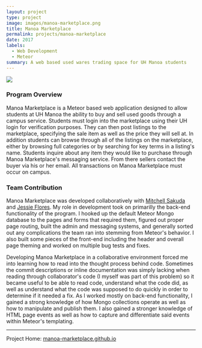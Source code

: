 ```yaml
---
layout: project
type: project
image: images/manoa-marketplace.png
title: Manoa Marketplace
permalink: projects/manoa-marketplace
date: 2017
labels:
  - Web Development
  - Meteor
summary: A web based used wares trading space for UH Manoa students
---
```


<img class="ui image" src="{{ site.baseurl }}/images/manoa-marketplace-home.png">

### Program Overview

Manoa Marketplace is a Meteor based web application designed to allow students at UH Manoa the ability to buy and sell used goods through a campus service. Students must login into the marketplace using their UH login for verification purposes. They can then post listings to the marketplace, specifying the sale item as well as the price they will sell at. In addition students can browse through all of the listings on the marketplace, either by browsing full categories or by searching for key terms in a listing's name. Students inquire about any item they would like to purchase through Manoa Marketplace's messaging service. From there sellers contact the buyer via his or her email. All transactions on Manoa Marketplace must occur on campus.

### Team Contribution

Manoa Marketplace was developed collaboratively with <a href="https://mhsakuda.github.io/" target="_blank">Mitchell Sakuda</a> and <a href="https://jessieflores.github.io/" target="_blank">Jessie Flores</a>. My role in development took on primarilly the back-end functionality of the program. I hooked up the default Meteor Mongo database to the pages and forms that required them, figured out proper page routing, built the admin and messaging systems, and generally sorted out any complications the team ran into stemming from Meteor's behavior. I also built some pieces of the front-end including the header and overall page theming and worked on multiple bug tests and fixes.

Developing Manoa Marketplace in a collaborative environment forced me into learning how to read into the thought process behind code. Sometimes the commit descriptions or inline documentation was simply lacking when reading through collaborator's code (I myself was part of this problem) so it became useful to be able to read code, understand what the code did, as well as understand what the code was supposed to do quickly in order to determine if it needed a fix. As I worked mostly on back-end functionality, I gained a strong knowledge of how Mongo collections operate as well as how to manipulate and publish them. I also gained a stronger knowledge of HTML page events as well as how to capture and differentiate said events within Meteor's templating.

<hr>
Project Home: <a href="https://manoa-marketplace.github.io/">manoa-marketplace.github.io</a>